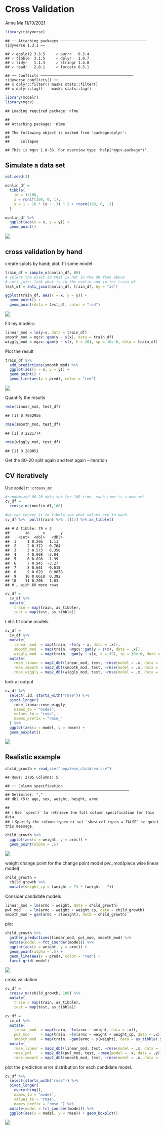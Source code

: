 Cross Validation
================
Anna Ma
11/19/2021

``` r
library(tidyverse)
```

    ## ── Attaching packages ─────────────────────────────────────── tidyverse 1.3.1 ──

    ## ✓ ggplot2 3.3.5     ✓ purrr   0.3.4
    ## ✓ tibble  3.1.5     ✓ dplyr   1.0.7
    ## ✓ tidyr   1.1.3     ✓ stringr 1.4.0
    ## ✓ readr   2.0.1     ✓ forcats 0.5.1

    ## ── Conflicts ────────────────────────────────────────── tidyverse_conflicts() ──
    ## x dplyr::filter() masks stats::filter()
    ## x dplyr::lag()    masks stats::lag()

``` r
library(modelr)
library(mgcv)
```

    ## Loading required package: nlme

    ## 
    ## Attaching package: 'nlme'

    ## The following object is masked from 'package:dplyr':
    ## 
    ##     collapse

    ## This is mgcv 1.8-38. For overview type 'help("mgcv-package")'.

## Simulate a data set

``` r
set.seed(1)

nonlin_df = 
  tibble(
    id = 1:100,
    x = runif(100, 0, 1),
    y = 1 - 10 * (x - .3) ^ 2 + rnorm(100, 0, .3)
  )

nonlin_df %>% 
  ggplot(aes(x = x, y = y)) + 
  geom_point()
```

![](2021_11_18_lecture_files/figure-gfm/unnamed-chunk-2-1.png)<!-- -->

## cross validation by hand

create splots by hand; plot; fit some model

``` r
train_df = sample_n(nonlin_df, 80)
# select the exact 20 that is not in the 80 from above 
# anti join: look what is in the nonlin and in the train df 
test_df = anti_join(nonlin_df, train_df, by = "id")

ggplot(train_df, aes(x = x, y = y)) + 
  geom_point() + 
  geom_point(data = test_df, color = "red")
```

![](2021_11_18_lecture_files/figure-gfm/unnamed-chunk-3-1.png)<!-- -->

Fit my models:

``` r
linear_mod = lm(y~x, data = train_df)
smooth_mod = mgcv::gam(y ~ s(x), data = train_df)
wiggly_mod = mgcv::gam(y ~ s(x, k = 30), sp = 10e-6, data = train_df)
```

Plot the result

``` r
train_df %>% 
  add_predictions(smooth_mod) %>% 
  ggplot(aes(x = x, y = y)) + 
  geom_point() + 
  geom_line(aes(y = pred), color = "red")
```

![](2021_11_18_lecture_files/figure-gfm/unnamed-chunk-5-1.png)<!-- -->

Quantify the results

``` r
rmse(linear_mod, test_df)
```

    ## [1] 0.7052956

``` r
rmse(smooth_mod, test_df)
```

    ## [1] 0.2221774

``` r
rmse(wiggly_mod, test_df)
```

    ## [1] 0.289051

Get the 80-20 split again and test again – iteration

## CV iteratively

Use `modelr::crossv_mc`

``` r
#randomized 80-20 data set for 100 time, each time is a new set
cv_df = 
  crossv_mc(nonlin_df,100)

#we can conver it to tibble see what values are in each. 
cv_df %>%  pull(train) %>% .[[1]] %>% as_tibble()
```

    ## # A tibble: 79 × 3
    ##       id      x       y
    ##    <int>  <dbl>   <dbl>
    ##  1     1 0.266   1.11  
    ##  2     2 0.372   0.764 
    ##  3     3 0.573   0.358 
    ##  4     4 0.908  -3.04  
    ##  5     6 0.898  -1.99  
    ##  6     7 0.945  -3.27  
    ##  7     8 0.661  -0.615 
    ##  8     9 0.629   0.0878
    ##  9    10 0.0618  0.392 
    ## 10    11 0.206   1.63  
    ## # … with 69 more rows

``` r
cv_df =
  cv_df %>% 
  mutate(
    train = map(train, as_tibble),
    test = map(test, as_tibble))
```

Let’s fit some models

``` r
cv_df = 
  cv_df %>% 
  mutate(
    linear_mod  = map(train, ~lm(y ~ x, data = .x)),
    smooth_mod  = map(train, ~mgcv::gam(y ~ s(x), data = .x)),
    wiggly_mod  = map(train, ~gam(y ~ s(x, k = 30), sp = 10e-6, data = .x))) %>% 
  mutate(
    rmse_linear = map2_dbl(linear_mod, test, ~rmse(model = .x, data = .y)),
    rmse_smooth = map2_dbl(smooth_mod, test, ~rmse(model = .x, data = .y)),
    rmse_wiggly = map2_dbl(wiggly_mod, test, ~rmse(model = .x, data = .y)))
```

look at output

``` r
cv_df %>% 
  select(.id, starts_with("rmse")) %>% 
  pivot_longer(
    rmse_linear:rmse_wiggly,
    names_to = "model",
    values_to = "rmse",
    names_prefix = "rmse_"
  ) %>% 
  ggplot(aes(x = model, y = rmse)) +
  geom_boxplot()
```

![](2021_11_18_lecture_files/figure-gfm/unnamed-chunk-10-1.png)<!-- -->

## Realistic example

``` r
child_growth = read_csv("nepalese_children.csv")
```

    ## Rows: 2705 Columns: 5

    ## ── Column specification ────────────────────────────────────────────────────────
    ## Delimiter: ","
    ## dbl (5): age, sex, weight, height, armc

    ## 
    ## ℹ Use `spec()` to retrieve the full column specification for this data.
    ## ℹ Specify the column types or set `show_col_types = FALSE` to quiet this message.

``` r
child_growth %>% 
  ggplot(aes(x = weight, y = armc)) + 
  geom_point(alpha = .5)
```

![](2021_11_18_lecture_files/figure-gfm/unnamed-chunk-12-1.png)<!-- -->

weight change point for the change point model pwl\_mod(piece wise
linear model)

``` r
child_growth =
  child_growth %>% 
  mutate(weight_cp = (weight > 7) * (weight - 7))
```

Consider candidate models

``` r
linear_mod = lm(armc ~ weight, data = child_growth)
pwl_mod    = lm(armc ~ weight + weight_cp, data = child_growth)
smooth_mod = gam(armc ~ s(weight), data = child_growth)
```

plot

``` r
child_growth %>% 
  gather_predictions(linear_mod, pwl_mod, smooth_mod) %>% 
  mutate(model = fct_inorder(model)) %>% 
  ggplot(aes(x = weight, y = armc)) + 
  geom_point(alpha = .5) +
  geom_line(aes(y = pred), color = "red") + 
  facet_grid(~model)
```

![](2021_11_18_lecture_files/figure-gfm/unnamed-chunk-15-1.png)<!-- -->

cross validation

``` r
cv_df =
  crossv_mc(child_growth, 100) %>% 
  mutate(
    train = map(train, as_tibble),
    test = map(test, as_tibble))
```

``` r
cv_df = 
  cv_df %>% 
  mutate(
    linear_mod  = map(train, ~lm(armc ~ weight, data = .x)),
    pwl_mod     = map(train, ~lm(armc ~ weight + weight_cp, data = .x)),
    smooth_mod  = map(train, ~gam(armc ~ s(weight), data = as_tibble(.x)))) %>% 
  mutate(
    rmse_linear = map2_dbl(linear_mod, test, ~rmse(model = .x, data = .y)),
    rmse_pwl    = map2_dbl(pwl_mod, test, ~rmse(model = .x, data = .y)),
    rmse_smooth = map2_dbl(smooth_mod, test, ~rmse(model = .x, data = .y)))
```

plot the prediction error distribution for each candidate model.

``` r
cv_df %>% 
  select(starts_with("rmse")) %>% 
  pivot_longer(
    everything(),
    names_to = "model", 
    values_to = "rmse",
    names_prefix = "rmse_") %>% 
  mutate(model = fct_inorder(model)) %>% 
  ggplot(aes(x = model, y = rmse)) + geom_boxplot()
```

![](2021_11_18_lecture_files/figure-gfm/unnamed-chunk-18-1.png)<!-- -->
